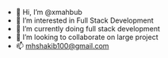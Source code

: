 - 👋 Hi, I’m @xmahbub
- 👀 I’m interested in Full Stack Development
- 🌱 I’m currently doing full stack development
- 💞️ I’m looking to collaborate on large project
- 📫 mhshakib100@gmail.com

<!---
xmahbub/xmahbub is a ✨ special ✨ repository because its `README.md` (this file) appears on your GitHub profile.
You can click the Preview link to take a look at your changes.
--->
